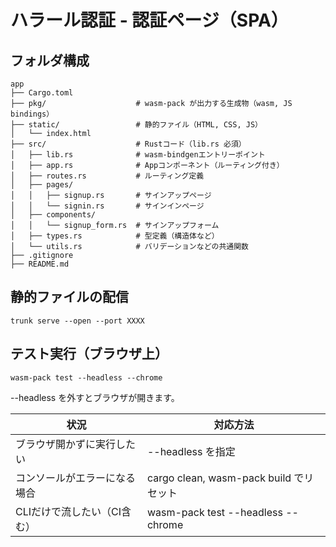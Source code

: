 # ハラール認証 - 認証ページ（SPA）

## フォルダ構成

```console
app
├── Cargo.toml
├── pkg/                    # wasm-pack が出力する生成物（wasm, JS bindings）
├── static/                 # 静的ファイル（HTML, CSS, JS）
│   └── index.html
├── src/                    # Rustコード（lib.rs 必須）
│   ├── lib.rs              # wasm-bindgenエントリーポイント
│   ├── app.rs              # Appコンポーネント（ルーティング付き）
│   ├── routes.rs           # ルーティング定義
│   ├── pages/
│   │   ├── signup.rs       # サインアップページ
│   │   └── signin.rs       # サインインページ
│   ├── components/
│   │   └── signup_form.rs  # サインアップフォーム
│   ├── types.rs            # 型定義（構造体など）
│   └── utils.rs            # バリデーションなどの共通関数
├── .gitignore
├── README.md
```

## 静的ファイルの配信

```console
trunk serve --open --port XXXX
```

## テスト実行（ブラウザ上）

```console
wasm-pack test --headless --chrome
```
--headless を外すとブラウザが開きます。

|   **状況**   |   **対応方法**   |
| --- | --- |
|   ブラウザ開かずに実行したい   |   \--headless を指定   |
|   コンソールがエラーになる場合   |   cargo clean, wasm-pack build でリセット   |
|   CLIだけで流したい（CI含む）   |   wasm-pack test --headless --chrome   |